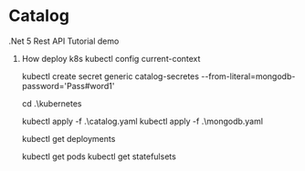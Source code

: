 # Catalog
.Net 5 Rest API Tutorial demo

1. How deploy k8s
    kubectl config current-context

    kubectl create secret generic catalog-secretes --from-literal=mongodb-password='Pass#word1'

    cd .\kubernetes

    kubectl apply -f .\catalog.yaml
    kubectl apply -f .\mongodb.yaml 

    kubectl get deployments

    kubectl get pods
    kubectl get statefulsets
